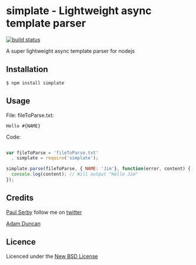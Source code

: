 # simplate - Lightweight async template parser

[![build status](https://secure.travis-ci.org/serby/simplate.png)](http://travis-ci.org/serby/simplate)

A super lightweight async template parser for nodejs

## Installation

	$ npm install simplate

## Usage

File: fileToParse.txt:

    Hello #{NAME}

Code:

```js

var fileToParse = 'fileToParse.txt'
  , simplate = require('simplate');

simplate.parse(fileToParse, { NAME: 'Jim'}, function(error, content) {
  console.log(content); // Will output "Hello Jim"
});

```

## Credits
[Paul Serby](https://github.com/serby/) follow me on [twitter](http://twitter.com/PabloSerbo)

[Adam Duncan](https://github.com/aduncan88/)

## Licence
Licenced under the [New BSD License](http://opensource.org/licenses/bsd-license.php)
